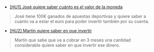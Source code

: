 * [[HU1] José quiere saber cuánto es el valor de la moneda](https://github.com/ignaciotitos/IV---HealthForAll/issues/6)
> José tiene 100€ ganados de apuestas deportivas y quiere saber a cuánto va a estar el euro para poder invertir también por su cuenta.

* [[HU2] Martín quiere saber en que invertir](https://github.com/ignaciotitos/IV---HealthForAll/issues/7)
> Martín que sabe que va a cobrar en 3 meses una cantidad considerable quiere saber en que invertir ese dinero.
